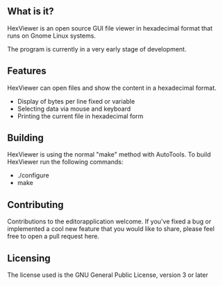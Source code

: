 What is it?
-------------------------------
HexViewer is an open source GUI file viewer in hexadecimal format 
that runs on Gnome Linux systems.

The program is currently in a very early stage of development.

Features
-------------------------------
HexViewer can open files and show the content in a hexadecimal format.

  * Display of bytes per line fixed or variable
  * Selecting data via mouse and keyboard
  * Printing the current file in hexadecimal form

Building
-------------------------------
HexViewer is using the normal "make" method with AutoTools.
To build HexViewer run the following commands:
  * ./configure
  * make

Contributing
-------------------------------
Contributions to the editorapplication welcome.
If you've fixed a bug or implemented a cool new feature that 
you would like to share, please feel free to open a pull request here.

Licensing
-------------------------------
The license used is the GNU General Public License, version 3 or later

